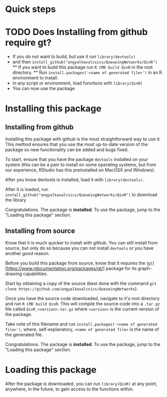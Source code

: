 # Quick steps

# **TODO** Does Installing from github require gt?

* If you do not want to build, but use it run `library(devtools)`
* and then `install_github("angyalkavalcsics/QueueingNetworks/QinR")`
** If you want to build this package run `R CMD build QinR` in the root directory.
** Run `install.packages('<name of generated file>')` in an R environment to install.
* In any script or environment, load functions with `library(QinR)`
* You can now use the package

# Installing this package

## Installing from github

Installing this package with github is the most straightforward way to use it. This method ensures that you use the most up-to-date version of the package so new functionality can be added and bugs fixed.

To start, ensure that you have the package `devtools` installed on your system (this can be a pain to install on some operating systems, but from our experience, RStudio has this preinstalled on MacOSX and Windows).

After you know devtools is installed, load it with `library(devtools)`.

After it is loaded, run `install_github("angyalkavalcsics/QueueingNetworks/QinR")` to download the library

Congratulations. The package is **installed**. To use the package, jump to the "Loading this package" section.

## Installing from source

Know that it is much quicker to install with github. You can still install from source, but only do so because you can not install `devtools` or you have another *good* reason.

Before you build this package from source, know that it requires the (`gt`)[https://www.rdocumentation.org/packages/gt/] package for its graph-drawing capabilities.

Start by obtaining a copy of the source (best done with the command `git clone https://github.com/angyalkavalcsics/QueueingNetworks`).

Once you have the source code downloaded, navigate to it's root directory and run `R CMD build QinR`. This will compile the source-code into a `.tar.gz` file called `QinR_<version>.tar.gz` where `<version>` is the current version of the package.

Take note of this filename and run `install.packages('<name of generated file>')`, where, self-explanatory, `<name of generated file>` is the name of the generated file.

Congratulations. The package is **installed**. To use the package, jump to the "Loading this package" section.

# Loading this package

After the package is downloaded, you can run `library(QinR)` at any point, anywhere, in the future, to gain access to the functions within.